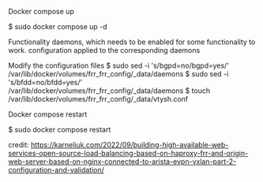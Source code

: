 Docker compose up

$ sudo docker compose up -d

Functionality
daemons, which needs to be enabled for some functionality to work.
configuration applied to the corresponding daemons

Modify the configuration files
$ sudo sed -i 's/bgpd=no/bgpd=yes/' /var/lib/docker/volumes/frr_frr_config/_data/daemons
$ sudo sed -i 's/bfdd=no/bfdd=yes/' /var/lib/docker/volumes/frr_frr_config/_data/daemons
$ touch /var/lib/docker/volumes/frr_frr_config/_data/vtysh.conf

Docker compose restart

$ sudo docker compose restart

credit: https://karneliuk.com/2022/09/building-high-available-web-services-open-source-load-balancing-based-on-haproxy-frr-and-origin-web-server-based-on-nginx-connected-to-arista-evpn-vxlan-part-2-configuration-and-validation/ 

